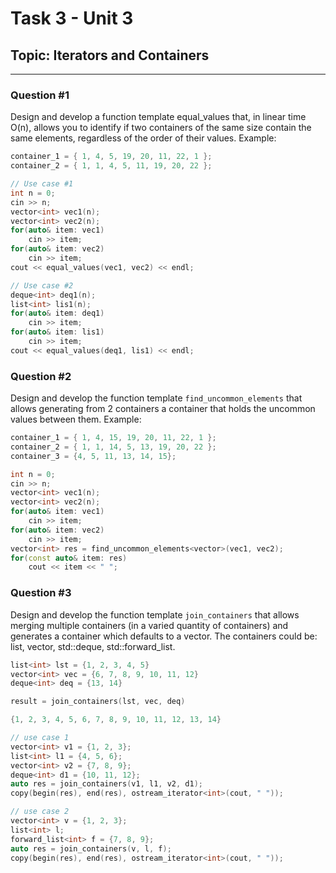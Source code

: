 # Task 3 - Unit 3
## Topic: Iterators and Containers
---


### Question #1
Design and develop a function template equal_values that, in linear time O(n), allows you to identify if two containers of the same size contain the same elements, regardless of the order of their values. Example:

```cpp
container_1 = { 1, 4, 5, 19, 20, 11, 22, 1 };
container_2 = { 1, 1, 4, 5, 11, 19, 20, 22 };
```
```cpp
// Use case #1
int n = 0;
cin >> n;
vector<int> vec1(n);
vector<int> vec2(n);
for(auto& item: vec1)
    cin >> item;
for(auto& item: vec2)
    cin >> item;
cout << equal_values(vec1, vec2) << endl;

// Use case #2
deque<int> deq1(n);
list<int> lis1(n);
for(auto& item: deq1)
    cin >> item;
for(auto& item: lis1)
    cin >> item;
cout << equal_values(deq1, lis1) << endl;
```

### Question #2
Design and develop the function template `find_uncommon_elements` that allows generating from 2 containers a container that holds the uncommon values between them. Example:

```cpp
container_1 = { 1, 4, 15, 19, 20, 11, 22, 1 };
container_2 = { 1, 1, 14, 5, 13, 19, 20, 22 };
container_3 = {4, 5, 11, 13, 14, 15}; 
```
```cpp
int n = 0;
cin >> n;
vector<int> vec1(n);
vector<int> vec2(n);
for(auto& item: vec1)
    cin >> item;
for(auto& item: vec2)
    cin >> item;
vector<int> res = find_uncommon_elements<vector>(vec1, vec2);
for(const auto& item: res)
    cout << item << " ";
```

### Question #3
Design and develop the function template `join_containers` that allows merging multiple containers (in a varied quantity of containers) and generates a container which defaults to a vector. The containers could be: list, vector, std::deque, std::forward_list.

```cpp
list<int> lst = {1, 2, 3, 4, 5}
vector<int> vec = {6, 7, 8, 9, 10, 11, 12}
deque<int> deq = {13, 14}

result = join_containers(lst, vec, deq)

{1, 2, 3, 4, 5, 6, 7, 8, 9, 10, 11, 12, 13, 14}
```

```cpp
// use case 1
vector<int> v1 = {1, 2, 3};
list<int> l1 = {4, 5, 6};
vector<int> v2 = {7, 8, 9};
deque<int> d1 = {10, 11, 12};
auto res = join_containers(v1, l1, v2, d1);
copy(begin(res), end(res), ostream_iterator<int>(cout, " "));
```

```cpp
// use case 2
vector<int> v = {1, 2, 3};
list<int> l;
forward_list<int> f = {7, 8, 9};
auto res = join_containers(v, l, f);
copy(begin(res), end(res), ostream_iterator<int>(cout, " "));
```
